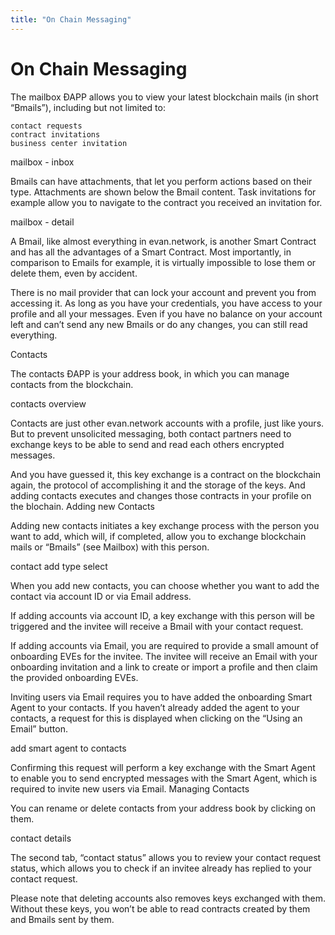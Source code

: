 ```yaml
---
title: "On Chain Messaging"
---
```

# On Chain Messaging

The mailbox ÐAPP allows you to view your latest blockchain mails (in short “Bmails”), including but not limited to:

    contact requests
    contract invitations
    business center invitation

mailbox - inbox

Bmails can have attachments, that let you perform actions based on their type. Attachments are shown below the Bmail content. Task invitations for example allow you to navigate to the contract you received an invitation for.

mailbox - detail

A Bmail, like almost everything in evan.network, is another Smart Contract and has all the advantages of a Smart Contract. Most importantly, in comparison to Emails for example, it is virtually impossible to lose them or delete them, even by accident.

There is no mail provider that can lock your account and prevent you from accessing it. As long as you have your credentials, you have access to your profile and all your messages. Even if you have no balance on your account left and can’t send any new Bmails or do any changes, you can still read everything.


Contacts

The contacts ÐAPP is your address book, in which you can manage contacts from the blockchain.

contacts overview

Contacts are just other evan.network accounts with a profile, just like yours. But to prevent unsolicited messaging, both contact partners need to exchange keys to be able to send and read each others encrypted messages.

And you have guessed it, this key exchange is a contract on the blockchain again, the protocol of accomplishing it and the storage of the keys. And adding contacts executes and changes those contracts in your profile on the blochain.
Adding new Contacts

Adding new contacts initiates a key exchange process with the person you want to add, which will, if completed, allow you to exchange blockchain mails or “Bmails” (see Mailbox) with this person.

contact add type select

When you add new contacts, you can choose whether you want to add the contact via account ID or via Email address.

If adding accounts via account ID, a key exchange with this person will be triggered and the invitee will receive a Bmail with your contact request.

If adding accounts via Email, you are required to provide a small amount of onboarding EVEs for the invitee. The invitee will receive an Email with your onboarding invitation and a link to create or import a profile and then claim the provided onboarding EVEs.

Inviting users via Email requires you to have added the onboarding Smart Agent to your contacts. If you haven’t already added the agent to your contacts, a request for this is displayed when clicking on the “Using an Email” button.

add smart agent to contacts

Confirming this request will perform a key exchange with the Smart Agent to enable you to send encrypted messages with the Smart Agent, which is required to invite new users via Email.
Managing Contacts

You can rename or delete contacts from your address book by clicking on them.

contact details

The second tab, “contact status” allows you to review your contact request status, which allows you to check if an invitee already has replied to your contact request.

Please note that deleting accounts also removes keys exchanged with them. Without these keys, you won’t be able to read contracts created by them and Bmails sent by them.

